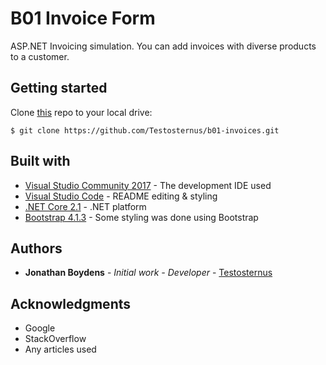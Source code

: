 # B01 Invoice Form
ASP.NET Invoicing simulation. You can add invoices with diverse products to a customer.

## Getting started
Clone [this](https://github.com/Testosternus/b01-invoices.git) repo to your local drive:

```
$ git clone https://github.com/Testosternus/b01-invoices.git
```

## Built with
* [Visual Studio Community 2017](https://visualstudio.microsoft.com/thank-you-downloading-visual-studio/?ch=pre&sku=Community&rel=15#) - The development IDE used
* [Visual Studio Code](https://code.visualstudio.com/download) - README editing & styling
* [.NET Core 2.1](https://www.microsoft.com/net/download/thank-you/dotnet-sdk-2.1.403-windows-x64-installer) - .NET platform
* [Bootstrap 4.1.3](https://getbootstrap.com/) - Some styling was done using Bootstrap

## Authors
* **Jonathan Boydens** - *Initial work - Developer* - [Testosternus](https://github.com/Testosternus)

## Acknowledgments
* Google
* StackOverflow
* Any articles used